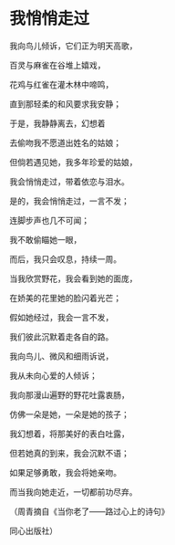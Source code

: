 # 我悄悄走过

我向鸟儿倾诉，它们正为明天高歌，

百灵与麻雀在谷堆上嬉戏，

花鸡与红雀在灌木林中啼鸣，

直到那轻柔的和风要求我安静；

于是，我静静离去，幻想着

去偷吻我不愿道出姓名的姑娘；

但倘若遇见她，我多年珍爱的姑娘，

我会悄悄走过，带着依恋与泪水。

是的，我会悄悄走过，一言不发；

连脚步声也几不可闻；

我不敢偷瞄她一眼，

而后，我只会叹息，持续一周。

当我欣赏野花，我会看到她的面庞，

在娇美的花里她的脸闪着光芒；

假如她经过，我会一言不发，

我们彼此沉默着走各自的路。

我向鸟儿、微风和细雨诉说，

我从未向心爱的人倾诉；

我向那漫山遍野的野花吐露衷肠，

仿佛一朵是她，一朵是她的孩子；

我幻想着，将那美好的表白吐露，

但若她真的到来，我会沉默不语；

如果足够勇敢，我会将她亲吻。

而当我向她走近，一切都前功尽弃。

（周青摘自《当你老了——路过心上的诗句》

同心出版社）